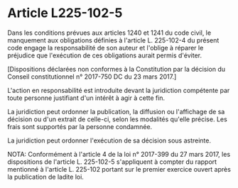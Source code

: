 # Article L225-102-5

Dans les conditions prévues aux articles 1240 et 1241 du code civil, le manquement aux obligations définies à l'article L. 225-102-4 du présent code engage la responsabilité de son auteur et l'oblige à réparer le préjudice que l'exécution de ces obligations aurait permis d'éviter.

\[Dispositions déclarées non conformes à la Constitution par la décision du Conseil constitutionnel n° 2017-750 DC du 23 mars 2017.\]

L'action en responsabilité est introduite devant la juridiction compétente par toute personne justifiant d'un intérêt à agir à cette fin.

La juridiction peut ordonner la publication, la diffusion ou l'affichage de sa décision ou d'un extrait de celle-ci, selon les modalités qu'elle précise. Les frais sont supportés par la personne condamnée.

La juridiction peut ordonner l'exécution de sa décision sous astreinte.

NOTA:
Conformément à l'article 4 de la loi n° 2017-399 du 27 mars 2017, les dispositions de l'article L. 225-102-5 s'appliquent à compter du rapport mentionné à l'article L. 225-102 portant sur le premier exercice ouvert après la publication de ladite loi.
